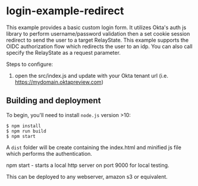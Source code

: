 # login-example-redirect

This example provides a basic custom login form.  It utilizes Okta's auth js library to perform username/password validation then a set cookie session redirect to send the user to a target RelayState.  This example supports the OIDC authorization flow which redirects the user to an idp.  You can also call specify the RelayState as a request parameter.

Steps to configure:
1. open the src/index.js and update with your Okta tenant url (i.e. https://mydomain.oktapreview.com)

## Building and deployment

To begin, you'll need to install `node.js` version >10:

```console
$ npm install
$ npm run build
$ npm start
```

A `dist` folder will be create containing the index.html and minified js file which performs the authentication.

npm start - starts a local http server on port 9000 for local testing.

This can be deployed to any webserver, amazon s3 or equivalent.
